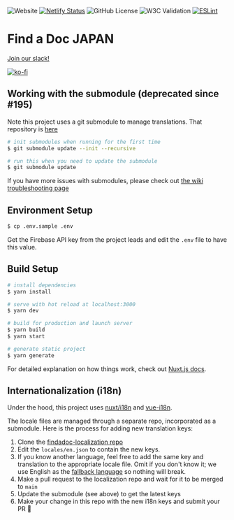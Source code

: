 ![Website](https://img.shields.io/website?down_color=lightgrey&down_message=offline&up_color=blue&up_message=online&url=https%3A%2F%2Ffindadocjp.org%2F)
[![Netlify Status](https://api.netlify.com/api/v1/badges/30c2d6af-eafd-4542-a071-d4cd0d7868a8/deploy-status)](https://app.netlify.com/sites/findadoc/deploys)
![GitHub License](https://img.shields.io/github/license/ourjapanlife/findadoc-frontend)
![W3C Validation](https://img.shields.io/w3c-validation/html?targetUrl=https%3A%2F%2Ffindadocjp.org/)
[![ESLint](https://github.com/ourjapanlife/findadoc-frontend/actions/workflows/eslint.yml/badge.svg)](https://github.com/ourjapanlife/findadoc-frontend/actions/workflows/eslint.yml)

# Find a Doc JAPAN

[Join our slack!](https://join.slack.com/t/find-a-doc/shared_invite/zt-s4744a6o-MGaGHzLN5wB9aXeha3vdsQ)

[![ko-fi](https://ko-fi.com/img/githubbutton_sm.svg)](https://ko-fi.com/theyokohamalife)

## Working with the submodule (deprecated since #195)

Note this project uses a git submodule to manage translations. That repository is [here](https://github.com/ourjapanlife/findadoc-localization)

```bash
# init submodules when running for the first time
$ git submodule update --init --recursive
```

```bash
# run this when you need to update the submodule
$ git submodule update
```

If you have more issues with submodules, please check out [the wiki troubleshooting page](https://github.com/ourjapanlife/findadoc-frontend/wiki/Troubleshooting-%F0%9F%98%AD-%F0%9F%98%AD-%F0%9F%98%AD-%F0%9F%91%89%EF%B8%8F-%F0%9F%98%8A-%F0%9F%98%8A--%F0%9F%98%8A)

## Environment Setup

```bash
$ cp .env.sample .env
```

Get the Firebase API key from the project leads and edit the `.env` file to have this value.

## Build Setup

```bash
# install dependencies
$ yarn install

# serve with hot reload at localhost:3000
$ yarn dev

# build for production and launch server
$ yarn build
$ yarn start

# generate static project
$ yarn generate
```

For detailed explanation on how things work, check out [Nuxt.js docs](https://nuxtjs.org).

## Internationalization (i18n)

Under the hood, this project uses [nuxt/i18n](https://i18n.nuxtjs.org/) and [vue-i18n](https://kazupon.github.io/vue-i18n/).

The locale files are managed through a separate repo, incorporated as a submodule. Here is the process for adding new translation keys:

1. Clone the [findadoc-localization repo](https://github.com/ourjapanlife/findadoc-localization)
2. Edit the `locales/en.json` to contain the new keys.
3. If you know another language, feel free to add the same key and translation to the appropriate locale file. Omit if you don't know it; we use English as the [fallback language](https://kazupon.github.io/vue-i18n/guide/fallback.html) so nothing will break.
4. Make a pull request to the localization repo and wait for it to be merged to `main`
5. Update the submodule (see above) to get the latest keys
6. Make your change in this repo with the new i18n keys and submit your PR 🎉
